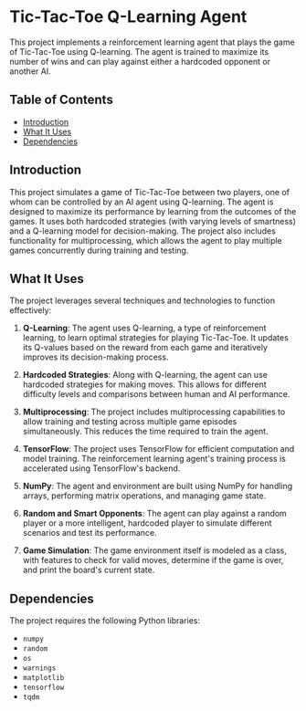 # Tic-Tac-Toe Q-Learning Agent

This project implements a reinforcement learning agent that plays the game of Tic-Tac-Toe using Q-learning. The agent is trained to maximize its number of wins and can play against either a hardcoded opponent or another AI.

## Table of Contents
- [Introduction](#introduction)
- [What It Uses](#what-it-uses)
- [Dependencies](#dependencies)

## Introduction

This project simulates a game of Tic-Tac-Toe between two players, one of whom can be controlled by an AI agent using Q-learning. The agent is designed to maximize its performance by learning from the outcomes of the games. It uses both hardcoded strategies (with varying levels of smartness) and a Q-learning model for decision-making. The project also includes functionality for multiprocessing, which allows the agent to play multiple games concurrently during training and testing.

## What It Uses

The project leverages several techniques and technologies to function effectively:

1. **Q-Learning**: The agent uses Q-learning, a type of reinforcement learning, to learn optimal strategies for playing Tic-Tac-Toe. It updates its Q-values based on the reward from each game and iteratively improves its decision-making process.

2. **Hardcoded Strategies**: Along with Q-learning, the agent can use hardcoded strategies for making moves. This allows for different difficulty levels and comparisons between human and AI performance.

3. **Multiprocessing**: The project includes multiprocessing capabilities to allow training and testing across multiple game episodes simultaneously. This reduces the time required to train the agent.

4. **TensorFlow**: The project uses TensorFlow for efficient computation and model training. The reinforcement learning agent's training process is accelerated using TensorFlow's backend.

5. **NumPy**: The agent and environment are built using NumPy for handling arrays, performing matrix operations, and managing game state.

6. **Random and Smart Opponents**: The agent can play against a random player or a more intelligent, hardcoded player to simulate different scenarios and test its performance.

7. **Game Simulation**: The game environment itself is modeled as a class, with features to check for valid moves, determine if the game is over, and print the board's current state.

## Dependencies

The project requires the following Python libraries:
- `numpy`
- `random`
- `os`
- `warnings`
- `matplotlib`
- `tensorflow`
- `tqdm`
